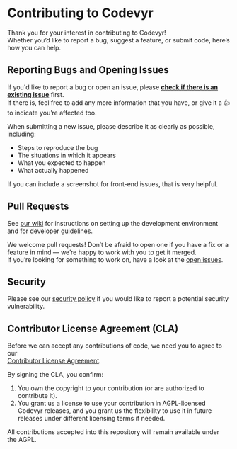 Contributing to Codevyr
==========================

Thank you for your interest in contributing to Codevyr!  
Whether you’d like to report a bug, suggest a feature, or submit code, here’s how you can help.

Reporting Bugs and Opening Issues
---------------------------------

If you'd like to report a bug or open an issue, please **[check if there is an existing issue](https://github.com/codevyr/askl/issues)** first.  
If there is, feel free to add any more information that you have, or give it a 👍 to indicate you’re affected too.

When submitting a new issue, please describe it as clearly as possible, including:
- Steps to reproduce the bug
- The situations in which it appears
- What you expected to happen
- What actually happened  

If you can include a screenshot for front-end issues, that is very helpful.

Pull Requests
-------------

See [our wiki](https://github.com/codevyr/askl/wiki) for instructions on setting up the development environment and for developer guidelines.

We welcome pull requests! Don’t be afraid to open one if you have a fix or a feature in mind — we’re happy to work with you to get it merged.  
If you’re looking for something to work on, have a look at the [open issues](https://github.com/codevyr/askl/issues).

Security
--------

Please see our [security policy](https://github.com/codevyr/askl/security/policy) if you would like to report a potential security vulnerability.

Contributor License Agreement (CLA)
-----------------------------------

Before we can accept any contributions of code, we need you to agree to our  
[Contributor License Agreement](https://docs.google.com/forms/d/1j3num4zQ5iFcRLC61YPB-gv3bGHjmZf5hpI9KVeJYzk/viewform?usp=sf_link).

By signing the CLA, you confirm:
1. You own the copyright to your contribution (or are authorized to contribute it).  
2. You grant us a license to use your contribution in AGPL-licensed Codevyr releases, and you grant us the flexibility to use it in future releases under different licensing terms if needed.

All contributions accepted into this repository will remain available under the AGPL.
